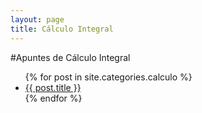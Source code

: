 ```yaml
---
layout: page
title: Cálculo Integral
---
```


#Apuntes de Cálculo Integral

<ul>
	{% for post in site.categories.calculo %}
		<li> <a href="{{ post.url | prepend: site.baseurl }}">{{ post.title }}</a> </li>
	{% endfor %}
</ul>